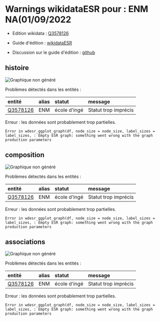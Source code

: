 Warnings wikidataESR pour : ENM NA(01/09/2022
================

- Edition wikidata : [Q3578126](https://www.wikidata.org/wiki/Q3578126)
- Guide d'édition : [wikidataESR](https://github.com/cpesr/wikidataESR/)

- Discussion sur le guide d'édition : [github](https://github.com/cpesr/wikidataESR/issues)



## histoire 

![Graphique non généré](Q3578126-histoire.png) 

Problèmes détectés dans les entités :

|entité                                             |alias |statut       |message              |
|:--------------------------------------------------|:-----|:------------|:--------------------|
|[Q3578126](https://www.wikidata.org/wiki/Q3578126) |ENM   |école d'ingé |Statut trop imprécis |

 


Erreur : les données sont probablement trop partielles.
```
Error in wdesr_ggplot_graph(df, node_size = node_size, label_sizes = label_sizes, : Empty ESR graph: something went wrong with the graph production parameters

``` 



## composition 

![Graphique non généré](Q3578126-composition.png) 

Problèmes détectés dans les entités :

|entité                                             |alias |statut       |message              |
|:--------------------------------------------------|:-----|:------------|:--------------------|
|[Q3578126](https://www.wikidata.org/wiki/Q3578126) |ENM   |école d'ingé |Statut trop imprécis |

 


Erreur : les données sont probablement trop partielles.
```
Error in wdesr_ggplot_graph(df, node_size = node_size, label_sizes = label_sizes, : Empty ESR graph: something went wrong with the graph production parameters

``` 



## associations 

![Graphique non généré](Q3578126-associations.png) 

Problèmes détectés dans les entités :

|entité                                             |alias |statut       |message              |
|:--------------------------------------------------|:-----|:------------|:--------------------|
|[Q3578126](https://www.wikidata.org/wiki/Q3578126) |ENM   |école d'ingé |Statut trop imprécis |

 


Erreur : les données sont probablement trop partielles.
```
Error in wdesr_ggplot_graph(df, node_size = node_size, label_sizes = label_sizes, : Empty ESR graph: something went wrong with the graph production parameters

``` 

